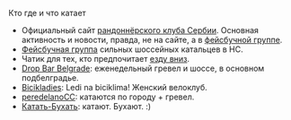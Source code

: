 Кто где и что катает

- Официальный сайт [рандоннёрского клуба Сербии](https://randonneurs-serbia.weebly.com).
Основная активность и новости, правда, не на сайте, а в [фейсбучной группе](https://www.facebook.com/groups/387982637892403).
- [Фейсбучная группа](https://www.facebook.com/groups/sundayridenovisad) сильных шоссейных катальцев в НС.
- Чатик для тех, кто предпочитает [езду вниз](https://t.me/dirtrs).
- [Drop Bar Belgrade](https://www.strava.com/clubs/dbb-): еженедельный гревел и шоссе, в основном подбелградье.
- [Bicikladies](https://www.strava.com/clubs/bicikladies): Ledi na biciklima! Женский велоклуб.
- [peredelanoCC](https://t.me/peredelanoCC): катаются по городу + гревел.
- [Катать-Бухать](https://t.me/KatatBuhatVel): катают. Бухают. :)
